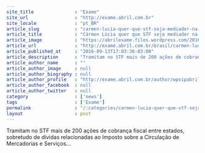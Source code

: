 ```yaml
---
site_title               : "Exame"
site_url                 : "http://exame.abril.com.br"
site_locale              : "pt_BR"
article_slug             : "carmen-lucia-quer-que-stf-seja-mediador-na-guerra-fiscal"
article_title            : "Cármen Lúcia quer que STF seja mediador na guerra fiscal"
article_image            : "https://abrilexame.files.wordpress.com/2016/09/size_960_16_9_978506-02102015-_dsc18573.jpg?quality=70&strip=all&w=960"
article_url              : "http://exame.abril.com.br/brasil/carmen-lucia-quer-que-stf-seja-mediador-na-guerra-fiscal/"
article_published_at     : "2016-09-13T17:03:36-03:00"
article_description      : "Tramitam no STF mais de 200 ações de cobrança fiscal entre estados, sobretudo de dívidas relacionadas ao Imposto sobre a Circulação de Mercadorias e Serviços..."
article_author_name      : ""
article_author_image     : null
article_author_biography : null
article_author_profile   : "http://exame.abril.com.br/author/wpvipabril/"
article_author_facebook  : null
article_author_twitter   : null
category                 : ['news']
tags                     : ['Exame']
permalink                : "/:categories/carmen-lucia-quer-que-stf-seja-mediador-na-guerra-fiscal/"
layout                   : post
---
```


Tramitam no STF mais de 200 ações de cobrança fiscal entre estados, sobretudo de dívidas relacionadas ao Imposto sobre a Circulação de Mercadorias e Serviços...

